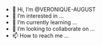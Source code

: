 - 👋 Hi, I’m @VERONIQUE-AUGUST
- 👀 I’m interested in ...
- 🌱 I’m currently learning ...
- 💞️ I’m looking to collaborate on ...
- 📫 How to reach me ...

<!---
VERONIQUE-AUGUST/VERONIQUE-AUGUST is a ✨ special ✨ repository because its `README.md` (this file) appears on your GitHub profile.
You can click the Preview link to take a look at your changes.
--->
